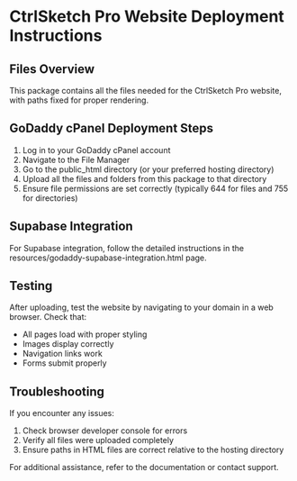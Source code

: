 
# CtrlSketch Pro Website Deployment Instructions

## Files Overview
This package contains all the files needed for the CtrlSketch Pro website, with paths fixed for proper rendering.

## GoDaddy cPanel Deployment Steps
1. Log in to your GoDaddy cPanel account
2. Navigate to the File Manager
3. Go to the public_html directory (or your preferred hosting directory)
4. Upload all the files and folders from this package to that directory
5. Ensure file permissions are set correctly (typically 644 for files and 755 for directories)

## Supabase Integration
For Supabase integration, follow the detailed instructions in the resources/godaddy-supabase-integration.html page.

## Testing
After uploading, test the website by navigating to your domain in a web browser.
Check that:
- All pages load with proper styling
- Images display correctly
- Navigation links work
- Forms submit properly

## Troubleshooting
If you encounter any issues:
1. Check browser developer console for errors
2. Verify all files were uploaded completely
3. Ensure paths in HTML files are correct relative to the hosting directory

For additional assistance, refer to the documentation or contact support.
